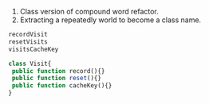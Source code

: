 1. Class version of compound word refactor.
2. Extracting a repeatedly world to become a class name.
```php
recordVisit
resetVisits
visitsCacheKey

class Visit{
 public function record(){}
 public function reset(){}
 public function cacheKey(){}
}
```